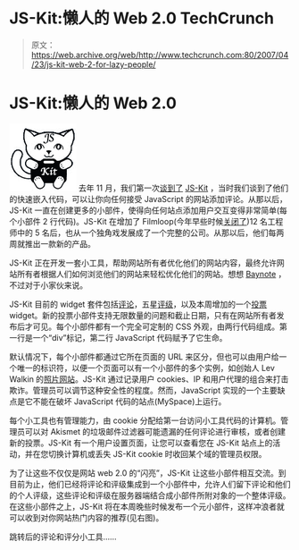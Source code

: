# JS-Kit:懒人的 Web 2.0 TechCrunch

> 原文：<https://web.archive.org/web/http://www.techcrunch.com:80/2007/04/23/js-kit-web-2-for-lazy-people/>

# JS-Kit:懒人的 Web 2.0

[![](img/c0b49b8136ab0bd2398b3bb24be974c3.png)](https://web.archive.org/web/20220927053741/http://js-kit.com/) 去年 11 月，我们第一次[谈到了](https://web.archive.org/web/20220927053741/http://www.beta.techcrunch.com/2006/11/29/quick-embed-code-to-add-comments-to-any-site/) [JS-Kit](https://web.archive.org/web/20220927053741/http://js-kit.com/) ，当时我们谈到了他们的快速嵌入代码，可以让你向任何接受 JavaScript 的网站添加评论。从那以后，JS-Kit 一直在创建更多的小部件，使得向任何站点添加用户交互变得非常简单(每个小部件 2 行代码)。JS-Kit 在增加了 Filmloop(今年早些时候[关闭了](https://web.archive.org/web/20220927053741/http://www.beta.techcrunch.com/2007/02/12/filmloop-betrayed-by-investors/))12 名工程师中的 5 名后，也从一个独角戏发展成了一个完整的公司。从那以后，他们每两周就推出一款新的产品。

JS-Kit 正在开发一套小工具，帮助网站所有者优化他们的网站内容，最终允许网站所有者根据人们如何浏览他们的网站来轻松优化他们的网站。想想 [Baynote](https://web.archive.org/web/20220927053741/http://baynote.com/) ，不过对于小家伙来说。

JS-Kit 目前的 widget 套件包括[评论](https://web.archive.org/web/20220927053741/http://js-kit.com/comments)，五星[评级](https://web.archive.org/web/20220927053741/http://js-kit.com/ratings)，以及本周增加的一个[投票](https://web.archive.org/web/20220927053741/http://js-kit.com/polls) widget。新的投票小部件支持无限数量的问题和截止日期，只有在网站所有者发布后才可见。每个小部件都有一个完全可定制的 CSS 外观，由两行代码组成。第一行是一个“div”标记，第二行 JavaScript 代码赋予了它生命。

默认情况下，每个小部件都通过它所在页面的 URL 来区分，但也可以由用户给一个唯一的标识符，以便一个页面可以有一个小部件的多个实例，如创始人 Lev Walkin 的[照片网站](https://web.archive.org/web/20220927053741/http://lionet.info/photos/tlc/)。JS-Kit 通过记录用户 cookies、IP 和用户代理的组合来打击欺诈。管理员可以调节这种安全性的程度。然而，JavaScript 实现的一个主要缺点是它不能在破坏 JavaScript 代码的站点(MySpace)上运行。

每个小工具也有管理能力，由 cookie 分配给第一台访问小工具代码的计算机。管理员可以对 Akismet 的垃圾邮件过滤器可能遗漏的任何评论进行审核，或者创建新的投票。JS-Kit 有一个用户设置页面，让您可以查看您在 JS-Kit 站点上的活动，并在您切换计算机或丢失 JS-Kit cookie 时收回某个域的管理员权限。

为了让这些不仅仅是网站 web 2.0 的“闪亮”，JS-Kit 让这些小部件相互交流。到目前为止，他们已经将评论和评级集成到一个小部件中，允许人们留下评论和他们的个人评级，这些评论和评级在服务器端结合成小部件所附对象的一个整体评级。在这些小部件之上，JS-Kit 将在本周晚些时候发布一个元小部件，这样冲浪者就可以收到对你网站热门内容的推荐(见右图)。

跳转后的评论和评分小工具……